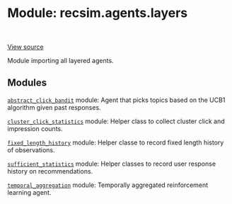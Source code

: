 <div itemscope itemtype="http://developers.google.com/ReferenceObject">
<meta itemprop="name" content="recsim.agents.layers" />
<meta itemprop="path" content="Stable" />
</div>

# Module: recsim.agents.layers

<table class="tfo-notebook-buttons tfo-api" align="left">
</table>

<a target="_blank" href="https://github.com/google-research/recsim/tree/master/recsim//agents/layers/__init__.py">View
source</a>

Module importing all layered agents.

<!-- Placeholder for "Used in" -->

## Modules

[`abstract_click_bandit`](../../recsim/agents/layers/abstract_click_bandit.md)
module: Agent that picks topics based on the UCB1 algorithm given past
responses.

[`cluster_click_statistics`](../../recsim/agents/layers/cluster_click_statistics.md)
module: Helper class to collect cluster click and impression counts.

[`fixed_length_history`](../../recsim/agents/layers/fixed_length_history.md)
module: Helper classe to record fixed length history of observations.

[`sufficient_statistics`](../../recsim/agents/layers/sufficient_statistics.md)
module: Helper classes to record user response history on recommendations.

[`temporal_aggregation`](../../recsim/agents/layers/temporal_aggregation.md)
module: Temporally aggregated reinforcement learning agent.
